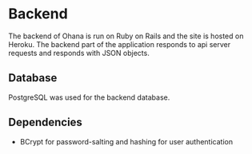 # Backend

The backend of Ohana is run on Ruby on Rails and the site is hosted on Heroku. The backend part of the application responds to api server requests and responds with JSON objects. 

## Database

PostgreSQL was used for the backend database. 

## Dependencies

- BCrypt for password-salting and hashing for user authentication 
